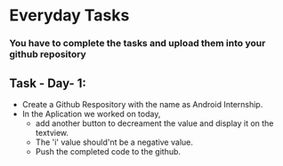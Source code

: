 # Everyday Tasks

### You have to complete the tasks and upload them into your github repository

## Task - Day- 1:
* Create a Github Respository with the name as Android Internship.
* In the Aplication we worked on today,
  * add another button to decreament the value and display it on the textview.
  * The 'i' value should'nt be a negative value.
  * Push the completed code to the github.     
